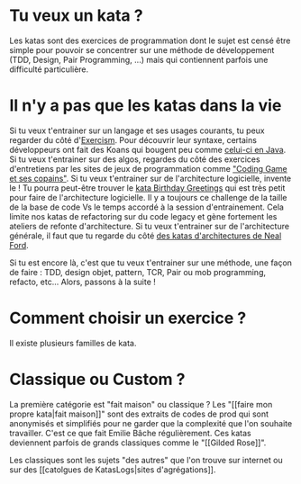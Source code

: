 # Tu veux un kata ?

Les katas sont des exercices de programmation dont le sujet est censé être simple pour pouvoir se concentrer sur une méthode de développement (TDD, Design, Pair Programming, ...) mais qui contiennent parfois une difficulté particulière.

# Il n'y a pas que les katas dans la vie
Si tu veux t'entrainer sur un langage et ses usages courants, tu peux regarder du côté d'[Exercism](https://exercism.org). Pour découvrir leur syntaxe, certains développeurs ont fait des Koans qui bougent peu comme [celui-ci en Java](https://github.com/matyb/java-koans).
Si tu veux t'entrainer sur des algos, regardes du côté des exercices d'entretiens par les sites de jeux de programmation comme ["Coding Game et ses copains"](https://www.codingame.com/work/blog/coding-assessment-tools/best-recruitment-tools-assess-recruit-programmers/).
Si tu veux t'entrainer sur de l'architecture logicielle, invente le !
Tu pourra peut-être trouver le [kata Birthday Greetings](https://codingdojo.org/kata/birthday-greetings) qui est très petit pour faire de l'architecture logicielle.
Il y a toujours ce challenge de la taille de la base de code Vs le temps accordé à la session d'entrainement.
Cela limite nos katas de refactoring sur du code legacy et gène fortement les ateliers de refonte d'architecture.
Si tu veux t'entrainer sur de l'architecture générale, il faut que tu regarde du côté [des katas d'architectures de Neal Ford](https://www.architecturalkatas.com/).

Si tu est encore là, c'est que tu veux t'entrainer sur une méthode, une façon de faire : TDD, design objet, pattern, TCR, Pair ou mob programming, refacto, etc...
Alors, passons à la suite !

# Comment choisir un exercice ?

Il existe plusieurs familles de kata.

# Classique ou Custom ?

La première catégorie est "fait maison" ou classique ?
Les "[[faire mon propre kata|fait maison]]" sont des extraits de codes de prod qui sont anonymisés et simplifiés pour ne garder que la complexité que l'on souhaite travailler.
C'est ce que fait Emilie Bâche régulièrement.
Ces katas deviennent parfois de grands classiques comme le "[[Gilded Rose]]".

Les classiques sont les sujets "des autres" que l'on trouve sur internet ou sur des [[catolgues de KatasLogs|sites d'agrégations]].

